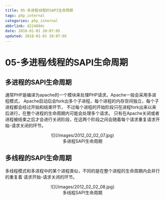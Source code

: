 ```yaml
---
title: 05-多进程⁄线程的SAPI生命周期
tags: php_internal
categories: php_internal
abbrlink: d22489dc
date: 2018-01-01 20:07:05
updated: 2018-01-01 20:07:05
---
```


# 05-多进程⁄线程的SAPI生命周期
## 多进程的SAPI生命周期

通常PHP是编译为apache的一个模块来处理PHP请求。Apache一般会采用多进程模式， Apache启动后会fork出多个子进程，每个进程的内存空间独立，每个子进程都会经过开始和结束环节， 不过每个进程的开始阶段只在进程fork出来以来后进行，在整个进程的生命周期内可能会处理多个请求。 只有在Apache关闭或者进程被结束之后才会进行关闭阶段，在这两个阶段之间会随着每个请求重复请求开始-请求关闭的环节。

<center>
![](/images/2012_02_02_07.jpg)
</center>
<center>
多进程SAPI生命周期
</center>

## 多线程的SAPI生命周期

多线程模式和多进程中的某个进程类似，不同的是在整个进程的生命周期内会并行的重复着 请求开始-请求关闭的环节。

<center>
![](/images/2012_02_02_08.jpg)
</center>

<center>
多线程SAPI生命周期
</center>
